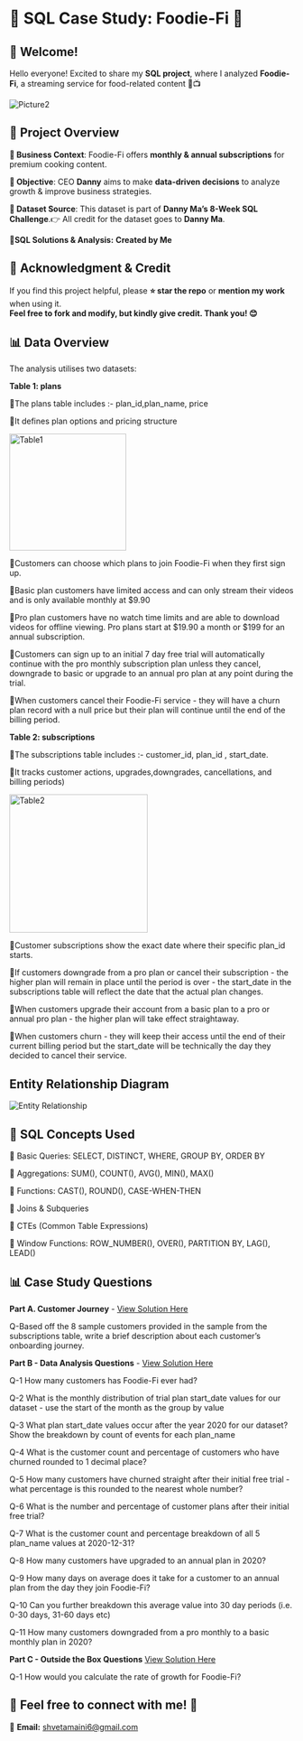 # 🥑 SQL Case Study: Foodie-Fi 🥑

## 👋 Welcome!  

Hello everyone! Excited to share my **SQL project**, where I analyzed **Foodie-Fi**, a streaming service for food-related content 🍕📺

![Picture2](https://github.com/user-attachments/assets/b050bd60-8ad3-4446-8a9b-d9c3ddc60a0c)


## 🎯 Project Overview

**📝 Business Context**: Foodie-Fi offers **monthly & annual subscriptions** for premium cooking content.

**📌 Objective**: CEO **Danny** aims to make **data-driven decisions** to analyze growth & improve business strategies.

**📌 Dataset Source**: This dataset is part of **Danny Ma’s 8-Week SQL Challenge**.👉 All credit for the dataset goes to **Danny Ma**. 

**📌SQL Solutions & Analysis:**  **Created by Me**

## 🚀 Acknowledgment & Credit

If you find this project helpful, please **⭐ star the repo** or **mention my work** when using it.  
**Feel free to fork and modify, but kindly give credit. Thank you! 😊**

## 📊 Data Overview

The analysis utilises two datasets:

**Table 1: plans**

🔹The plans table includes :- plan_id,plan_name, price

🔹It defines plan options and pricing structure

<img width="207" alt="Table1" src="https://github.com/user-attachments/assets/68ab238f-1605-432a-98b7-95dd7e1ceb9c" />

🔹Customers can choose which plans to join Foodie-Fi when they first sign up.

🔹Basic plan customers have limited access and can only stream their videos and is only available monthly at $9.90

🔹Pro plan customers have no watch time limits and are able to download videos for offline viewing. Pro plans start at $19.90 a month or $199 for an annual subscription.

🔹Customers can sign up to an initial 7 day free trial will automatically continue with the pro monthly subscription plan unless they cancel, downgrade to basic or upgrade to an annual pro plan at any point during the trial.

🔹When customers cancel their Foodie-Fi service - they will have a churn plan record with a null price but their plan will continue until the end of the billing period.

**Table 2: subscriptions**

🔹The subscriptions table includes :- customer_id, plan_id , start_date.

🔹It tracks customer actions, upgrades,downgrades, cancellations, and billing periods)

<img width="245" alt="Table2" src="https://github.com/user-attachments/assets/40754f05-a930-4161-af88-9ad3504f1acb" />


🔹Customer subscriptions show the exact date where their specific plan_id starts.

🔹If customers downgrade from a pro plan or cancel their subscription - the higher plan will remain in place until the period is over - the start_date in the subscriptions table will reflect the date that the actual plan changes.

🔹When customers upgrade their account from a basic plan to a pro or annual pro plan - the higher plan will take effect straightaway.

🔹When customers churn - they will keep their access until the end of their current billing period but the start_date will be technically the day they decided to cancel their service.

## Entity Relationship Diagram

![Entity Relationship](https://github.com/user-attachments/assets/b73ebecd-9700-4fb4-9813-99c980df68fa)


## 🎯 SQL Concepts Used

🔹 Basic Queries: SELECT, DISTINCT, WHERE, GROUP BY, ORDER BY

🔹 Aggregations: SUM(), COUNT(), AVG(), MIN(), MAX()

🔹 Functions: CAST(), ROUND(), CASE-WHEN-THEN

🔹 Joins & Subqueries

🔹 CTEs (Common Table Expressions)

🔹 Window Functions: ROW_NUMBER(), OVER(), PARTITION BY, LAG(), LEAD()

## 📊 Case Study Questions

**Part A. Customer Journey** - [View Solution Here](https://github.com/ShvetaMaini/SQL-CHALLENGE-CASE-STUDY-3-----FOODIE--FI/blob/main/A.%20Customer%20Journey.md)

Q-Based off the 8 sample customers provided in the sample from the subscriptions table, write a brief description about each customer’s onboarding journey.

**Part B - Data Analysis Questions** - [View Solution Here](https://github.com/ShvetaMaini/SQL-CHALLENGE-CASE-STUDY-3-----FOODIE--FI/blob/main/B.%20Data%20Analysis.md)

Q-1 How many customers has Foodie-Fi ever had?

Q-2 What is the monthly distribution of trial plan start_date values for our dataset - use the start of the month as the group by value

Q-3 What plan start_date values occur after the year 2020 for our dataset? Show the breakdown by count of events for each plan_name

Q-4 What is the customer count and percentage of customers who have churned rounded to 1 decimal place?

Q-5 How many customers have churned straight after their initial free trial - what percentage is this rounded to the nearest whole number?

Q-6 What is the number and percentage of customer plans after their initial free trial?

Q-7 What is the customer count and percentage breakdown of all 5 plan_name values at 2020-12-31?

Q-8 How many customers have upgraded to an annual plan in 2020?

Q-9 How many days on average does it take for a customer to an annual plan from the day they join Foodie-Fi?

Q-10 Can you further breakdown this average value into 30 day periods (i.e. 0-30 days, 31-60 days etc)

Q-11 How many customers downgraded from a pro monthly to a basic monthly plan in 2020?


**Part C -  Outside the Box Questions**  [View Solution Here](https://github.com/Shveta-Maini/SQL-CHALLENGE-CASE-STUDY-3-----FOODIE--FI/blob/main/C.%20Outside%20The%20Box%20Questions.md)

Q-1 How would you calculate the rate of growth for Foodie-Fi?


## 💬 **Feel free to connect with me!** 🚀 

📧 **Email:** shvetamaini6@gmail.com




